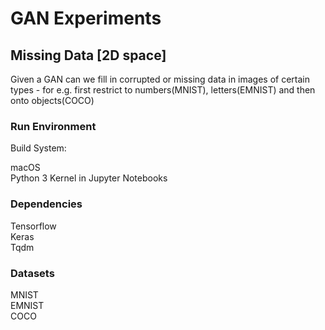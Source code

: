 # GAN Experiments

## Missing Data [2D space]
Given a GAN can we fill in corrupted or missing data in images of certain types - for e.g. first restrict to numbers(MNIST), letters(EMNIST) and then onto objects(COCO)
### Run Environment 
Build System: 

macOS \
Python 3 Kernel in Jupyter Notebooks

### Dependencies 
Tensorflow \
Keras\
Tqdm

### Datasets
MNIST \
EMNIST \
COCO

